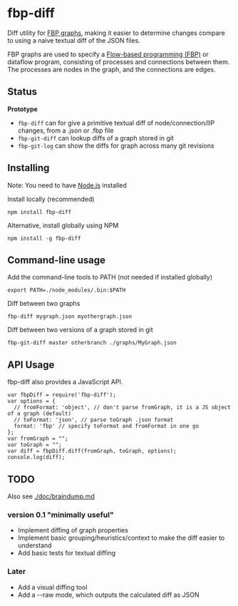 # fbp-diff

Diff utility for [FBP graphs](http://github.com/flowbased/fbp),
making it easier to determine changes compare to using a naive textual diff of the JSON files.

FBP graphs are used to specify a [Flow-based programming (FBP)]() or dataflow program,
consisting of processes and connections between them.
The processes are nodes in the graph, and the connections are edges.

## Status

**Prototype**

* `fbp-diff` can for give a primitive textual diff of node/connection/IIP changes, from a .json or .fbp file
* `fbp-git-diff` can lookup diffs of a graph stored in git
* `fbp-git-log` can show the diffs for graph across many git revisions

## Installing

Note: You need to have [Node.js](https://nodejs.org) installed

Install locally (recommended)

    npm install fbp-diff

Alternative, install globally using NPM

    npm install -g fbp-diff

## Command-line usage

Add the command-line tools to PATH (not needed if installed globally)

    export PATH=./node_modules/.bin:$PATH

Diff between two graphs

    fbp-diff mygraph.json myothergraph.json

Diff between two versions of a graph stored in git

    fbp-git-diff master otherbranch ./graphs/MyGraph.json

## API Usage

fbp-diff also provides a JavaScript API.

    var fbpDiff = require('fbp-diff');
    var options = {
      // fromFormat: 'object', // don't parse fromGraph, it is a JS object of a graph (default)
      // toFormat: 'json', // parse toGraph .json format
      format: 'fbp' // specify toFormat and fromFormat in one go
    };
    var fromGraph = "";
    var toGraph = "";
    var diff = fbpDiff.diff(fromGraph, toGraph, options);
    console.log(diff);

## TODO

Also see [./doc/braindump.md](./doc/braindump.md)

### version 0.1 "minimally useful"

* Implement diffing of graph properties
* Implement basic grouping/heuristics/context to make the diff easier to understand
* Add basic tests for textual diffing

### Later

* Add a visual diffing tool
* Add a --raw mode, which outputs the calculated diff as JSON

